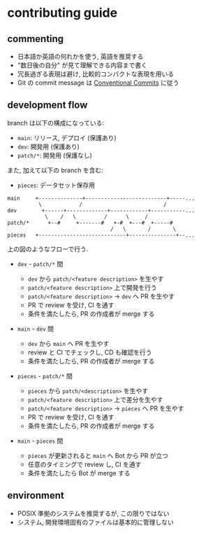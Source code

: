 # contributing guide

## commenting

- 日本語か英語の何れかを使う, 英語を推奨する
- "数日後の自分" が見て理解できる内容まで書く
- 冗長過ぎる表現は避け, 比較的コンパクトな表現を用いる
- Git の commit message は [Conventional Commits](https://www.conventionalcommits.org/ja/v1.0.0/) に従う

## development flow

branch は以下の構成になっている:

- `main`: リリース, デプロイ (保護あり)
- `dev`: 開発用 (保護あり)
- `patch/*`: 開発用 (保護なし)

また, 加えて以下の branch を含む:

- `pieces`: データセット保存用

```
main     +--------------+--------------------------+-----...
          \            /                          /
dev        +------+-------------+------------+-----------...
            \    /   \         /      \     /
patch/*      +--#     +-------#   +-#  +---#  +-----#
                                 /   \       /       \
pieces   +----------------------------+---------------+--...
```

上の図のようなフローで行う.

- `dev` - `patch/*` 間

  - `dev` から `patch/<feature description>` を生やす
  - `patch/<feature description>` 上で開発を行う
  - `patch/<feature description>` → `dev` へ PR を生やす
  - PR で review を受け, CI を通す
  - 条件を満たしたら, PR の作成者が merge する

- `main` - `dev` 間

  - `dev` から `main` へ PR を生やす
  - review と CI でチェックし, CD も確認を行う
  - 条件を満たしたら, PR の作成者が merge する

- `pieces` - `patch/*` 間

  - `pieces` から `patch/<description>` を生やす
  - `patch/<feature description>` 上で差分を生やす
  - `patch/<feature description>` → `pieces` へ PR を生やす
  - PR で review を受け, CI を通す
  - 条件を満たしたら, PR の作成者が merge する

- `main` - `pieces` 間
  - `pieces` が更新されると `main` へ Bot から PR が立つ
  - 任意のタイミングで review し, CI を通す
  - 条件を満たしたら Bot が merge する

## environment

- POSIX 準拠のシステムを推奨するが, この限りではない
- システム, 開発環境固有のファイルは基本的に管理しない
